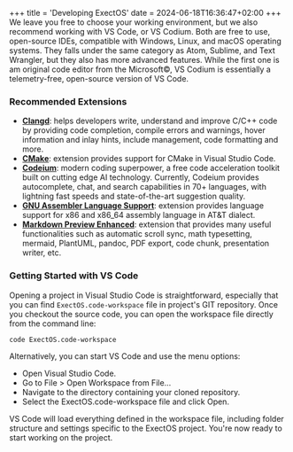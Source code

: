 +++
title = 'Developing ExectOS'
date = 2024-06-18T16:36:47+02:00
+++
We leave you free to choose your working environment, but we also recommend working with VS Code, or VS Codium. Both are
free to use, open-source IDEs, compatible with Windows, Linux, and macOS operating systems. They falls under the same
category as Atom, Sublime, and Text Wrangler, but they also has more advanced features. While the first one is am original
code editor from the Microsoft&copy;, VS Codium is essentially a telemetry-free, open-source version of VS Code.

### Recommended Extensions
 * **[Clangd](https://open-vsx.org/extension/llvm-vs-code-extensions/vscode-clangd)**: helps developers write,
   understand and improve C/C++ code by providing code completion, compile errors and warnings, hover information and
   inlay hints, include management, code formatting and more.
 * **[CMake](https://open-vsx.org/extension/twxs/cmake)**: extension provides support for CMake in Visual Studio Code.
 * **[Codeium](https://open-vsx.org/extension/Codeium/codeium)**: modern coding superpower, a free code acceleration
   toolkit built on cutting edge AI technology. Currently, Codeium provides autocomplete, chat, and search capabilities
   in 70+ languages, with lightning fast speeds and state-of-the-art suggestion quality.
 * **[GNU Assembler Language Support](https://open-vsx.org/extension/basdp/language-gas-x86)**: extension provides
   language support for x86 and x86_64 assembly language in AT&T dialect.
 * **[Markdown Preview Enhanced](https://open-vsx.org/extension/shd101wyy/markdown-preview-enhanced)**: extension that
   provides many useful functionalities such as automatic scroll sync, math typesetting, mermaid, PlantUML, pandoc,
   PDF export, code chunk, presentation writer, etc.

### Getting Started with VS Code
Opening a project in Visual Studio Code is straightforward, especially that you can find `ExectOS.code-workspace` file
in project's GIT repository. Once you checkout the source code, you can open the workspace file directly from the command
line:
```
code ExectOS.code-workspace
```
Alternatively, you can start VS Code and use the menu options:
 * Open Visual Studio Code.
 * Go to File > Open Workspace from File...
 * Navigate to the directory containing your cloned repository.
 * Select the ExectOS.code-workspace file and click Open.

VS Code will load everything defined in the workspace file, including folder structure and settings specific to the
ExectOS project. You're now ready to start working on the project.

